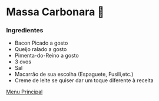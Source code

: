 # Massa Carbonara :spaghetti:

### Ingredientes
* Bacon Picado a gosto
* Queijo ralado a gosto
* Pimenta-do-Reino a gosto
* 3 ovos
* Sal
* Macarrão de sua escolha (Espaguete, Fusili,etc.)
* Creme de leite se quiser dar um toque diferente à receita


[Menu Principal](https://github.com/OdairPanizziJunior/livro-receitas)









